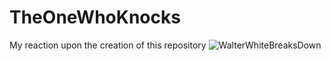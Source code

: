 # TheOneWhoKnocks
My reaction upon the creation of this repository
![WalterWhiteBreaksDown](https://c.tenor.com/pMhSj9NfCXsAAAAd/saul-goodman-better-call-saul.gif)
